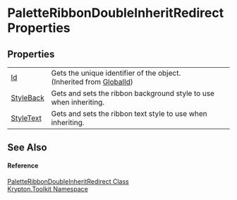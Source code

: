 # PaletteRibbonDoubleInheritRedirect Properties




## Properties
<table>
<tr>
<td><a href="71a6846f-bfb6-fb58-b361-6b43ae0583a8.md">Id</a></td>
<td>Gets the unique identifier of the object.<br />(Inherited from <a href="9ef2ca3a-e03e-8927-105a-2f9a6fbdf849.md">GlobalId</a>)</td></tr>
<tr>
<td><a href="e291efa7-1bf7-b188-fa2a-ef3e5c8a9f65.md">StyleBack</a></td>
<td>Gets and sets the ribbon background style to use when inheriting.</td></tr>
<tr>
<td><a href="5af0d1cd-c50d-4ed8-8869-02e102331bc2.md">StyleText</a></td>
<td>Gets and sets the ribbon text style to use when inheriting.</td></tr>
</table>

## See Also


#### Reference
<a href="d4a57736-0222-99ce-9728-e1be99ba7a98.md">PaletteRibbonDoubleInheritRedirect Class</a>  
<a href="79d2eac2-21f4-54ff-7552-b20c33c30600.md">Krypton.Toolkit Namespace</a>  
